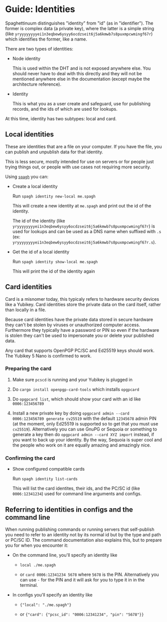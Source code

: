 # Guide: Identities

Spaghettinuum distinguishes "identity" from "id" (as in "identifier"). The former is complex data (a private key), where the latter is a simple string (like `yryyyyyyyyei1n3eqbew6ysyy6ocdzseit6j5a6kmwb7s8puxmpcwmingf67r`) which identifies the former, like a name.

There are two types of identities:

- Node identity

  This is used within the DHT and is not exposed anywhere else. You should never have to deal with this directly and they will not be mentioned anywhere else in the documentation (except maybe the architecture reference).

- Identity

  This is what you as a user create and safeguard, use for publishing records, and the ids of which are used for lookups.

At this time, identity has two subtypes: local and card.

## Local identities

These are identities that are a file on your computer. If you have the file, you can publish and unpublish data for that identity.

This is less secure, mostly intended for use on servers or for people just trying things out, or people with use cases not requiring more security.

Using [`spagh`](./reference_spagh.md) you can:

- Create a local identity

  Run `spagh identity new-local me.spagh`

  This will create a new identity at `me.spagh` and print out the id of the identity.

  The id of the identity (like `yryyyyyyyyei1n3eqbew6ysyy6ocdzseit6j5a6kmwb7s8puxmpcwmingf67r`) is used for lookups and can be used as a DNS name when suffixed with `.s` (ex: `yryyyyyyyyei1n3eqbew6ysyy6ocdzseit6j5a6kmwb7s8puxmpcwmingf67r.s`).

- Get the id of a local identity

  Run `spagh identity show-local me.spagh`

  This will print the id of the identity again

## Card identities

Card is a misnomer today, this typicaly refers to hardware security devices like a Yubikey. Card identities store the private data on the card itself, rather than locally in a file.

Because card identities have the private data stored in secure hardware they can't be stolen by viruses or unauthorized computer access. Furthermore they typically have a password or PIN so even if the hardware is stolen they can't be used to impersonate you or delete your published data.

Any card that supports OpenPGP PC/SC and Ed25519 keys should work. The Yubikey 5 Nano is confirmed to work.

### Preparing the card

1. Make sure `pcscd` is running and your Yubikey is plugged in

2. Do `cargo install openpgp-card-tools` which installs `opgpcard`

3. Do `opgpcard list`, which should show your card with an id like `0006:123456789`

4. Install a new private key by doing `opgpcard admin --card 0006:123456789 generate cv25519` with the default `12345678` admin PIN (at the moment, only Ed25519 is supported so to get that you must use `cv25519`). Alternatively you can use GnuPG or Sequoia or something to generate a key then do `opgpcard admin --card XYZ import` instead, if you want to back up your identity. By the way, Sequoia is super cool and the people who work on it are equally amazing and amazingly nice.

### Confirming the card

- Show configured compatible cards

  Run `spagh identity list-cards`

  This will list the card identites, their ids, and the PC/SC id (like `0006:12341234`) used for command line arguments and configs.

## Referring to identities in configs and the command line

When running publishing commands or running servers that self-publish you need to refer to an identity not by its normal id but by the type and path or PC/SC ID. The command documentation also explains this, but to prepare you for when you encounter it:

- On the command line, you'll specify an identity like

  - `local ./me.spagh`

  - or `card 0006:12341234 5678` where `5678` is the PIN. Alternatively you can use `-` for the PIN and it will ask for you to type it in in the terminal.

- In configs you'll specify an identity like

  - `{"local": "./me.spagh"}`

  - or `{"card": {"pcsc_id": "0006:12341234", "pin": "5678"}}`
